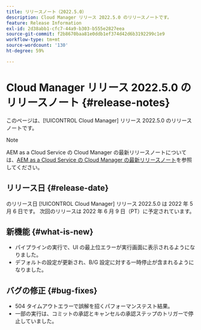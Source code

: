 ```yaml
---
title: リリースノート（2022.5.0）
description: Cloud Manager リリース 2022.5.0 のリリースノートです。
feature: Release Information
exl-id: 2d38abb1-cfc7-44a9-b303-b555e2827eea
source-git-commit: f2b8670baa81e0ddb1ef374d42d6b3192299c1e9
workflow-type: tm+mt
source-wordcount: '130'
ht-degree: 59%

---
```



# Cloud Manager リリース 2022.5.0 のリリースノート {#release-notes}

このページは、[!UICONTROL Cloud Manager] リリース 2022.5.0 のリリースノートです。

>[!NOTE]
>
>AEM as a Cloud Service の Cloud Manager の最新リリースノートについては、[AEM as a Cloud Service の Cloud Manager の最新リリースノート](https://experienceleague.adobe.com/docs/experience-manager-cloud-service/content/implementing/using-cloud-manager/release-notes-cloud-manager/release-notes-cm-current.html?lang=ja)を参照してください。

## リリース日 {#release-date}

のリリース日 [!UICONTROL Cloud Manager] リリース 2022.5.0 は 2022 年 5 月 6 日です。 次回のリリースは 2022 年 6 月 9 日（PT）に予定されています。

## 新機能 {#what-is-new}

* パイプラインの実行で、UI の最上位エラーが実行画面に表示されるようになりました。
* デフォルトの設定が更新され、B/G 設定に対する一時停止が含まれるようになりました。

## バグの修正 {#bug-fixes}

* 504 タイムアウトエラーで誤解を招くパフォーマンステスト結果。
* 一部の実行は、コミットの承認とキャンセルの承認ステップのトリガーで停止していました。
